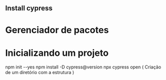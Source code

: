 ## Install cypress

# Gerenciador de pacotes

# Inicializando um projeto
npm init --yes
npm install -D cypress@version
npx cypress open ( Criação de um diretório com a estrutura )

